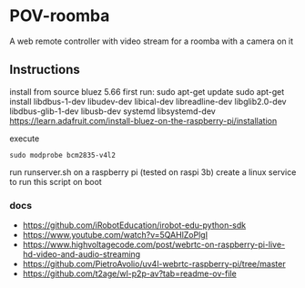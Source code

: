 # POV-roomba
A web remote controller with video stream for a roomba with a camera on it

## Instructions
install from source bluez 5.66
first run:
sudo apt-get update
sudo apt-get install libdbus-1-dev libudev-dev libical-dev libreadline-dev libglib2.0-dev libdbus-glib-1-dev libusb-dev systemd libsystemd-dev
https://learn.adafruit.com/install-bluez-on-the-raspberry-pi/installation

execute 
```
sudo modprobe bcm2835-v4l2
```
run runserver.sh on a raspberry pi (tested on raspi 3b)
create a linux service to run this script on boot


### docs
- https://github.com/iRobotEducation/irobot-edu-python-sdk
- https://www.youtube.com/watch?v=5QAHlZoPlgI
- https://www.highvoltagecode.com/post/webrtc-on-raspberry-pi-live-hd-video-and-audio-streaming
- https://github.com/PietroAvolio/uv4l-webrtc-raspberry-pi/tree/master
- https://github.com/t2age/wl-p2p-av?tab=readme-ov-file
